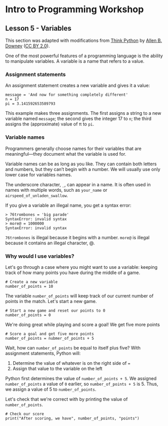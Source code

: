 # Intro to Programming Workshop

## Lesson 5 - Variables

This section was adapted with modifications from [Think Python](http://greenteapress.com/thinkpython2) by [Allen B. Downey](http://greenteapress.com/wp/) ([CC BY 2.0](https://creativecommons.org/licenses/by/2.0/)).

One of the most powerful features of a programming language is the ability to manipulate variables. A variable is a name that refers to a value.

### Assignment statements

An assignment statement creates a new variable and gives it a value:

	message = 'And now for something completely different'
	n = 17
	pi = 3.141592653589793

This example makes three assignments. The first assigns a string to a new variable named `message`; the second gives the integer 17 to `n`; the third assigns the (approximate) value of π to `pi`.

### Variable names

Programmers generally choose names for their variables that are meaningful—they document what the variable is used for.

Variable names can be as long as you like. They can contain both letters and numbers, but they can’t begin with a number. We will usually use only lower case for variables names.

The underscore character, `_`, can appear in a name. It is often used in names with multiple words, such as `your_name` or `airspeed_of_unladen_swallow`.

If you give a variable an illegal name, you get a syntax error:

	> 76trombones = 'big parade'
	SyntaxError: invalid syntax
	> more@ = 1000000
	SyntaxError: invalid syntax

`76trombones` is illegal because it begins with a number. `more@` is illegal because it contains an illegal character, @.

### Why would I use variables?

Let's go through a case where you might want to use a variable: keeping track of how many points you have during the middle of a game.

	# Create a new variable 
	number_of_points = 10

The variable `number_of_points` will keep track of our current number of points in the match. Let's start a new game.

	# Start a new game and reset our points to 0
	number_of_points = 0

We're doing great while playing and score a goal! We get five more points

	# Score a goal and get five more points
	number_of_points = nubmer_of_points + 5

Wait, how can `number_of_points` be equal to itself plus five? With assignment statements, Python will:

1. Determine the value of whatever is on the right side of `=`
2. Assign that value to the variable on the left

Python first determines the value of `number_of_points + 5`. We assigned `number_of_points` a value of `0` earlier, so `number_of_points + 5` is 5. Thus, we assign a value of 5 to `number_of_points`.

Let's check that we're correct with by printing the value of `number_of_points`.

	# Check our score
	print("After scoring, we have", number_of_points, "points")
